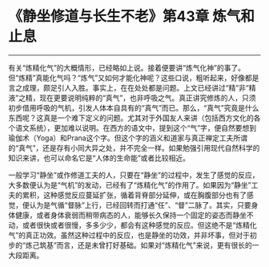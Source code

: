 # 《静坐修道与长生不老》第43章 炼气和止息

------

有关“炼精化气”的大概情形，已经略如上说。接着便要讲“炼气化神”的事了。但“炼精”真能化气吗？“炼气”又如何才能化神呢？这些口说，粗听起来，好像都是言之成理，颇足引人入胜。事实上，在在处处都是问题。上文已经讲过“精”非“精液”之精，现在更要说明纯粹的“真气”，也非呼吸之气。真正讲究修炼的人，只须初步借用呼吸的气机，引发人体本自具有的“真气”而已。那么，“真气”究竟是什么东西呢？这真是一个难下定义的问题。尤其对于外国友人来讲（包括西方文化的各个语文系统），更加难以说明。在西方的语文中，提到这个“气”字，便自然要想到瑜伽术（Yoga）和Prana这个字。但这个字的涵义和道家与真正禅定工夫所谓的“真气”，还是存有小同大异之处，并不完全一样。如果勉强引用现代自然科学的知识来讲，也可以命名它是“人体的生命能”或者比较相近。

一般学习“静坐”或作修道工夫的人，只要在“静坐”的过程中，发生了感觉的反应，大多数便认为是“气机”的发动，已经有了“炼精化气”的作用了。如果因为“静坐”工夫的累积，这种感觉反应蔓延扩张，循着背脊部分延伸，或在胸腹部分也有了感觉，便认为是气循“督脉”上行，已经回转而打通“任”、“督”二脉了。其实，只要身体健康，或者身体衰弱而稍带病态的人，能够长久保持一个固定的姿态而静坐不动，或者很快或者很慢，多多少少，都会有这种感觉的反应。但这绝不是“炼精化气”的真正功效。虽然这种过程中的反应，也是静坐的功效，并非坏事，但对于初步的“炼己筑基”而言，还是未曾打好基础。如果对“炼精化气”来说，更有很长的一大段距离。